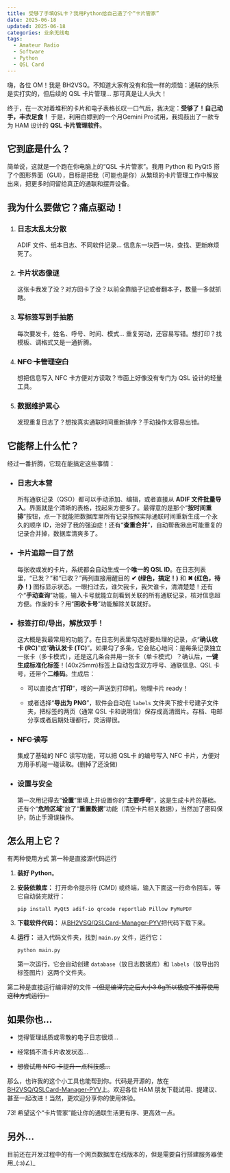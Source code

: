 ```yaml
---
title: 受够了手填QSL卡？我用Python给自己造了个“卡片管家”
date: 2025-06-18
updated: 2025-06-18
categories: 业余无线电
tags:
  - Amateur Radio
  - Software
  - Python
  - QSL Card
---
```


嗨，各位 OM！我是 BH2VSQ。不知道大家有没有和我一样的烦恼：通联的快乐是实打实的，但后续的 QSL 卡片管理… 那可真是让人头大！

终于，在一次对着堆积的卡片和电子表格长叹一口气后，我决定：**受够了！自己动手，丰衣足食！** 于是，利用白嫖到的一个月Gemini Pro试用，我捣鼓出了一款专为 HAM 设计的 **QSL 卡片管理软件**。

## 它到底是什么？

简单说，这就是一个跑在你电脑上的“QSL 卡片管家”。我用 Python 和 PyQt5 搭了个图形界面（GUI），目标是把我（可能也是你）从繁琐的卡片管理工作中解放出来，把更多时间留给真正的通联和摆弄设备。

## 我为什么要做它？痛点驱动！

1. ### **日志太乱太分散**
   
   ADIF 文件、纸本日志、不同软件记录… 信息东一块西一块，查找、更新麻烦死了。

2. ### **卡片状态像谜**
   
   这张卡我发了没？对方回卡了没？以前全靠脑子记或者翻本子，数量一多就抓瞎。

3. ### **写标签写到手抽筋**
   
   每次要发卡，姓名、呼号、时间、模式… 重复劳动，还容易写错。想打印？找模板、调格式又是一通折腾。

4. ### ~~**NFC 卡管理空白**~~
   
   想把信息写入 NFC 卡方便对方读取？市面上好像没有专门为 QSL 设计的轻量工具。

5. ### **数据维护累心**
   
   发现重复日志了？想按真实通联时间重新排序？手动操作太容易出错。

## 它能帮上什么忙？

经过一番折腾，它现在能搞定这些事情：

- ### **日志大本营**
  
  所有通联记录（QSO）都可以手动添加、编辑，或者直接从 **ADIF 文件批量导入**。界面就是个清晰的表格，找起来方便多了。最得意的是那个“**按时间重排**”按钮，点一下就能把数据库里所有记录按照实际通联时间重新生成一个永久的顺序 ID，治好了我的强迫症！还有“**查重合并**”，自动帮我揪出可能重复的记录合并掉，数据库清爽多了。

- ### **卡片追踪一目了然**
  
  每张收或发的卡片，系统都会自动生成一个**唯一的 QSL ID**。在日志列表里，“已发？”和“已收？”两列直接用醒目的 **✔ (绿色，搞定！)** 和 **✖ (红色，待办！)** 图标显示状态。一眼扫过去，谁欠我卡，我欠谁卡，清清楚楚！还有个“**手动查询**”功能，输入卡号就能立刻看到关联的所有通联记录，核对信息超方便。作废的卡？用“**回收卡号**”功能解除关联就好。

- ### **标签打印/导出，解放双手！**
  
  这大概是我最常用的功能了。在日志列表里勾选好要处理的记录，点“**确认收卡 (RC)**”或“**确认发卡 (TC)**”。如果勾了多条，它会贴心地问：是每条记录独立一张卡（多卡模式），还是这几条合并用一张卡（单卡模式）？确认后，**一键生成标准化标签**！(40x25mm)标签上自动包含双方呼号、通联信息、QSL 卡号，还带个**二维码**。生成后：
  
  - 可以直接点“**打印**”，嗖的一声送到打印机，物理卡片 ready！
  
  - 或者选择“**导出为 PNG**”，软件会自动在 `labels` 文件夹下按卡号建子文件夹，把标签的两页（通常 QSL 卡和说明信）保存成高清图片。存档、电邮分享或者后期处理都行，灵活得很。

- ### **~~NFC 读写~~**
  
  集成了基础的 NFC 读写功能，可以把 QSL卡 的编号写入 NFC 卡片，方便对方用手机碰一碰读取。(删掉了还没做)

- ### **设置与安全**
  
  第一次用记得去“**设置**”里填上并设置你的“**主要呼号**”，这是生成卡片的基础。还有个“**危险区域**”放了“**重置数据**”功能（清空卡片相关数据），当然加了密码保护，防止手滑误操作。

## 怎么用上它？

有两种使用方式
第一种是直接源代码运行

1. **装好 Python**。

2. **安装依赖库：** 打开命令提示符 (CMD) 或终端，输入下面这一行命令回车，等它自动装完就行：
   
   `pip install PyQt5 adif-io qrcode reportlab Pillow PyMuPDF`

3. **下载软件代码：** 从[BH2VSQ/QSLCard-Manager-PYV](https://github.com/BH2VSQ/QSLCard-Manager-PYV)把代码下载下来。

4. **运行：** 进入代码文件夹，找到 `main.py` 文件，运行它：
   
   `python main.py`
   
   第一次运行，它会自动创建 `database`（放日志数据库）和 `labels`（放导出的标签图片）这两个文件夹。

第二种是直接运行编译好的文件 ~~（但是编译完之后大小3.6g所以极度不推荐使用这种方式运行）~~

## 如果你也…

- 觉得管理纸质或零散的电子日志很烦…

- 经常搞不清卡片收发状态…

- ~~想尝试用 NFC 卡提升一点科技感…~~

那么，也许我的这个小工具也能帮到你。代码是开源的，放在[BH2VSQ/QSLCard-Manager-PYV](https://github.com/BH2VSQ/QSLCard-Manager-PYV)上。欢迎各位 HAM 朋友下载试用、提建议、甚至一起改进！当然，更欢迎分享你的使用体验。

73! 希望这个“卡片管家”能让你的通联生活更有序、更高效一点。

## 另外…

目前还在开发过程中的有一个网页数据库在线版本的，但是需要自行搭建服务器使用_(:з)∠)_
